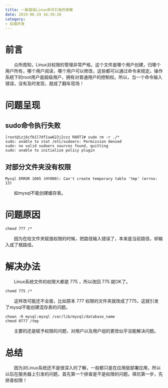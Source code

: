 ```yaml
---
title: 一条错误Linux命令引发的惨案
date: 2019-06-29 16:39:20
category:
- 后端开发
---
```


# 前言

&emsp;&emsp;众所周知，Linux对权限的管理非常严格，这个文件是哪个用户创建，归哪个用户所有，哪个用户阅读，哪个用户可以修改，这些都可以通过命令来规定。操作系统下的root用户是超级用户，拥有对普通用户的控制权。所以，当一个命令输入错误，没有及时发现，就成了翻车现场！

<!-- more -->

# 问题呈现

## sudo命令执行失败

```shell
[root@izj6cfb1l7df1uw622j2czz ROOT]# sudo rm -r ./*
sudo: unable to stat /etc/sudoers: Permission denied
sudo: no valid sudoers sources found, quitting
sudo: unable to initialize policy plugin
```

## 对部分文件夹没有权限

```shell
Mysql ERROR 1005 (HY000): Can't create temporary table 'tmp' (errno: 13)
```

&emsp;&emsp;如mysql不能创建缓存表。   

# 问题原因

```shell
chmod 777 /*
```

&emsp;&emsp;因为在给文件夹赋值权限的时候，把路径输入错误了，本来是当前路径，却输入成了根路径。  

# 解决办法

&emsp;&emsp;Linux系统文件的权限大都是 775 ，所以改回 775 就OK了。  

```shell
chomd 775 /*
```

&emsp;&emsp;这样改可能还不全面，比如原本 777 权限的文件夹就改成了775，这就引发了mysql不能创建混存表的问题。

```shell
chown -R mysql:mysql /var/lib/mysql/database_name
chmod 0777 /tmp
```

&emsp;&emsp;主要的还是赋予权限的问题，对用户以及用户组的更改似乎没能解决问题。

# 总结

&emsp;&emsp;因为对Linux系统还不是很深入的了解，一般都只是在应用层部署应用，所以以后在服务器上引发的问题，首先第一个排查是不是权限的问题。填坑第一步，先排查权限！